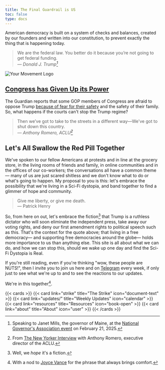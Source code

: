 ```yaml
---
title: The Final Guardrail is US
toc: false
type: docs
---
```


American democracy is built on a system of checks and balances, created by our founders and written into our constitution, to prevent exactly the thing that is happening today.

> We are the federal law. You better do it because you’re not going to get federal funding.<br>
> <cite>— Donald J. Trump[^1]</cite>

![Your Movement Logo](/images/SFD.jpg)

[^1]: Speaking to Janet Mills, the governor of Maine, at the [National Governor's Association event](https://thehill.com/homenews/state-watch/5157818-trump-janet-mills-maine-transgender-athletes/) on February 21, 2025.

## [Congress has Given Up its Power](https://news.bloomberglaw.com/bloomberg-government-news/gop-lawmakers-cede-to-trump-musk-power-grab-without-a-challenge)

The Guardian reports that some GOP members of Congress are afraid to oppose Trump [because of fear for their safety](https://www.theguardian.com/us-news/2025/feb/27/republicans-trump-threats) and the safety of their family. So, what happens if the courts can't stop the Trump regime?

> Then we’ve got to take to the streets in a different way—We've got to shut down this country.<br>
> <cite>— Anthony Romero, ACLU[^2]</cite>

[^2]: From [The New Yorker Interview](https://www.newyorker.com/podcast/the-new-yorker-radio-hour/the-aclu-vs-trump-20) with Anthony Romero, executive director of the ACLU.

## Let's All Swallow the Red Pill Together

We've spoken to our fellow Americans at protests and in line at the grocery store, in the living rooms of friends and family, in online communities and in the offices of our co-workers; the conversations all have a common theme— many of us are just scared shitless and we don't know what to do or what's going to happen. My proposal to you is this: let's embrace the possibility that we're living in a Sci-Fi dystopia, and band together to find a glimmer of hope and community.

> Give me liberty, or give me death.<br>
> — Patrick Henry

So, from here on out, let's embrace the fiction[^3] that Trump is a ruthless dictator who will soon eliminate the independent press, take away our voting rights, and deny our first amendment rights to political speech such as this. That's the context for the quote above; that living in a free democracy— and supporting free democracies around the globe— holds more importance to us than anything else. This site is all about what we can do, and how we can stop this, should we wake up one day and find the Sci-Fi Dystopia is Real.

[^3]: Well, we *hope* it's a fiction.

If you're still reading, even if you're thinking "wow, these people are NUTS!", then I invite you to join us here and on [Telegram](https://t.me/SfD_2025) every week, if only just to see what we're up to and to see the reactions to our updates.

We're in this together[^4].

[^4]: With a nod to [Joyce Vance](https://joycevance.substack.com/) for the phrase that always brings comfort.

{{< cards >}}
  {{< card link="strike" title="The Strike" icon="document-text" >}}
  {{< card link="updates/" title="Weekly Updates" icon="calendar" >}}
  {{< card link="resources" title="Resources" icon="book-open" >}}
  {{< card link="about" title="About" icon="user" >}}
{{< /cards >}}
